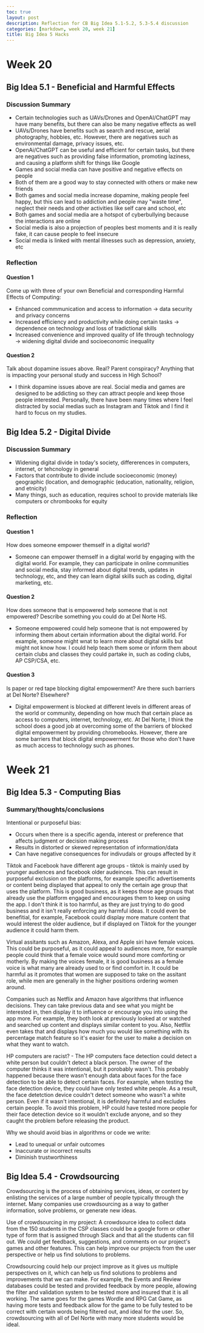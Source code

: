```yaml
---
toc: true
layout: post
description: Reflection for CB Big Idea 5.1-5.2, 5.3-5.4 discussion
categories: [markdown, week 20, week 21]
title: Big Idea 5 Hacks
---
```

# Week 20
## Big Idea 5.1 - Beneficial and Harmful Effects
### Discussion Summary
- Certain technologies such as UAVs/Drones and OpenAI/ChatGPT may have many benefits, but there can also be many negative effects as well
- UAVs/Drones have benefits such as search and rescue, aerial photography, hobbies, etc. However, there are negatives such as environmental damage, privacy issues, etc.
- OpenAi/ChatGPT can be useful and efficient for certain tasks, but there are negatives such as providing false information, promoting laziness, and causing a platform shift for things like Google
- Games and social media can have positive and negative effects on people
- Both of them are a good way to stay connected with others or make new friends
- Both games and social media increase dopamine, making people feel happy, but this can lead to addiction and people may "waste time", neglect their needs and other activities like self care and school, etc
- Both games and social media are a hotspot of cyberbullying because the interactions are online
- Social media is also a projection of peoples best moments and it is really fake, it can cause people to feel insecure
- Social media is linked with mental illnesses such as depression, anxiety, etc

### Reflection
#### Question 1
Come up with three of your own Beneficial and corresponding Harmful Effects of Computing: 
- Enhanced commmunication and access to information -> data security and privacy concerns
- Increased efficiency and productivity while doing certain tasks -> dependence on technology and loss of tradictional skills
- Increased convenience and improved quality of life through technology -> widening digital divide and socioeconomic inequality

#### Question 2
Talk about dopamine issues above. Real? Parent conspiracy? Anything that is impacting your personal study and success in High School?
- I think dopamine issues above are real. Social media and games are designed to be addicting so they can attract people and keep those people interested. Personally, there have been many times where I feel distracted by social medias such as Instagram and Tiktok and I find it hard to focus on my studies. 

## Big Idea 5.2 - Digital Divide
### Discussion Summary
- Widening digital divide in today's society, differerences in computers, internet, or tehcnology in general
- Factors that contribute to divide include socioeconomic (money) geographic (location, and demographic (education, nationality, religion, and etnicity)
- Many things, such as education, requires school to provide materials like computers or chrombooks for equity

### Reflection
#### Question 1
How does someone empower themself in a digital world?
- Someone can empower themself in a digital world by engaging with the digital world. For example, they can participate in online communities and social media, stay informed about digital trends, updates in technology, etc, and they can learn digital skills such as coding, digital marketing, etc.

#### Question 2
How does someone that is empowered help someone that is not empowered? Describe something you could do at Del Norte HS.
- Someone empowered could help someone that is not empowered by informing them about certain information about the digital world. For example, someone might wnat to learn more about digital skills but might not know how. I could help teach them some or inform them about certain clubs and classes they could partake in, such as coding clubs, AP CSP/CSA, etc. 

#### Question 3
Is paper or red tape blocking digital empowerment? Are there such barriers at Del Norte? Elsewhere?
- Digital empowerment is blocked at different levels in different areas of the world or community, depending on how much that certain place as access to computers, internet, technology, etc. At Del Norte, I think the school does a good job at overcoming some of the barriers of blocked digital empowerment by providing chromebooks. However, there are some barriers that block digital empowerment for those who don't have as much access to technology such as phones. 

# Week 21
## Big Idea 5.3 - Computing Bias
### Summary/thoughts/conclusions
Intentional or purposeful bias:
- Occurs when there is a specific agenda, interest or preference that affects judgment or decision making process
- Results in distorted or skewed representation of information/data
- Can have negative consequences for indivudals or groups affected by it

Tiktok and Facebook have different age groups - tiktok is mainly used by younger audiences and facebook older audeinces. This can result in purposeful exclusion on the platforms, for example specific advertisements or content being displayed that appeal to only the certain age group that uses the platform. This is good business, as it keeps those age groups that already use the platform engaged and encourages them to keep on using the app. I don't think it is too harmful, as they are just trying to do good business and it isn't really enforcing any harmful ideas. It could even be benefitial, for example, Facebook could display more mature content that would interest the older audience, but if displayed on Tiktok for the younger audience it could harm them.

Virtual assitants such as Amazon, Alexa, and Apple siri have female voices. This could be purposeful, as it could appeal to audiences more, for example people could think that a female voice would sound more comforting or motherly. By making the voices female, it is good business as a female voice is what many are already used to or find comfort in. It could be harmful as it promotes that women are supposed to take on the assitant role, while men are generally in the higher positions ordering women around. 

Companies such as Netflix and Amazon have algorithms that influence decisions. They can take previous data and see what you might be interested in, then display it to influence or encourage you into using the app more. For example, they both look at previously looked at or watched and searched up content and displays similar content to you. Also, Netflix even takes that and displays how much you would like something with its percentage match feature so it's easier for the user to make a decision on what they want to watch. 

HP computers are racist? - The HP computers face detection could detect a white person but couldn't detect a black person. The owner of the computer thinks it was intentional, but it porobably wasn't. This probably happened because there wasn't enough data about faces for the face detection to be able to detect certain faces. For example, when testing the face detection device, they could have only tested white people. As a result, the face detetction device couldn't detect someone who wasn't a white person. Even if it wasn't intentional, it is definitely harmful and excludes certain people. To avoid this problem, HP could have tested more people for their face detection device so it wouldn't exclude anyone, and so they caught the problem before releasing the product.

Why we should avoid bias in algorithms or code we write:
- Lead to unequal or unfair outcomes
- Inaccurate or incorrect results
- Diminish trustworthiness

## Big Idea 5.4 - Crowdsourcing
Crowdsourcing is the process of obtaining services, ideas, or content by enlisting the services of a large number of people typically through the internet. Many companies use crowdsourcing as a way to gather information, solve problems, or generate new ideas. 

Use of crowdsourcing in my project: A crowdsource idea to collect data from the 150 students in the CSP classes could be a google form or other type of form that is assigned through Slack and that all the students can fill out. We could get feedback, suggestions, and comments on our project's games and other features. This can help improve our projects from the user perspective or help us find solutions to problems. 

Crowdsourcing could help our project improve as it gives us multiple perspectives on it, which can help us find solutions to problems and improvements that we can make. For example, the Events and Review databases could be tested and provided feedback by more people, allowing the filter and validation system to be tested more and insured that it is all working. The same goes for the games Wordle and RPG Cat Game, as having more tests and feedback allow for the game to be fully tested to be correct with certain words being filtered out, and ideal for the user. So, crowdsourcing with all of Del Norte with many more students would be ideal.
